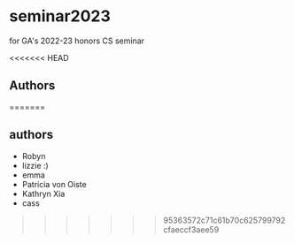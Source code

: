 # seminar2023
for GA's 2022-23 honors CS seminar

<<<<<<< HEAD
## Authors


=======
## authors
- Robyn
- lizzie :)
- emma 
- Patricia von Oiste
- Kathryn Xia
- cass

>>>>>>> 95363572c71c61b70c625799792cfaeccf3aee59
